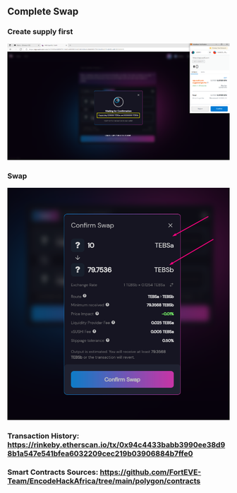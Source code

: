 ## Complete Swap

### **Create supply first**
<img src="./supply1.png">

### **Swap**
<img src="./import-2.png">

### **Transaction History:** https://rinkeby.etherscan.io/tx/0x94c4433babb3990ee38d98b1a547e541bfea6032209cec219b03906884b7ffe0
### **Smart Contracts Sources:** https://github.com/FortEVE-Team/EncodeHackAfrica/tree/main/polygon/contracts
